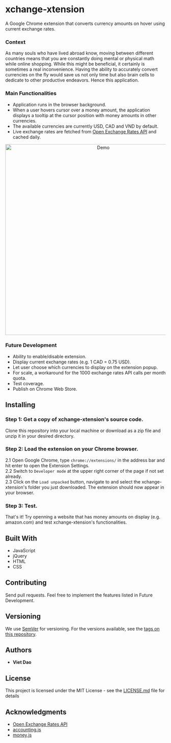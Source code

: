 # xchange-xtension
A Google Chrome extension that converts currency amounts on hover using current exchange rates.

### Context
As many souls who have lived abroad know, moving between different countries means that you are constantly doing mental or physical math while online shopping. While this might be beneficial, it certainly is sometimes a real inconvenience. Having the ability to accurately convert currencies on the fly would save us not only time but also brain cells to dedicate to other productive endeavors. Hence this application.

### Main Functionalities
- Application runs in the browser background.
- When a user hovers cursor over a money amount, the application displays a tooltip at the cursor position with money amounts in other currencies.
- The available currencies are currently USD, CAD and VND by default.
- Live exchange rates are fetched from [Open Exchange Rates API](https://openexchangerates.org/) and cached daily.

<center><img src="https://j.gifs.com/Gvk0MK.gif" alt="Demo" width="600"></center>

### Future Development
- Ability to enable/disable extension.
- Display current exchange rates (e.g. 1 CAD = 0.75 USD).
- Let user choose which currencies to display on the extension popup.
- For scale, a workaround for the 1000 exchange rates API calls per month quota.
- Test coverage.
- Publish on Chrome Web Store.

## Installing

### Step 1: Get a copy of xchange-xtension's source code.
Clone this repository into your local machine or download as a zip file and unzip it in your desired directory.

### Step 2: Load the extension on your Chrome browser.
2.1 Open Google Chrome, type `chrome://extensions/` in the address bar and hit enter to open the Extension Settings.  
2.2 Switch to `Developer mode` at the upper right corner of the page if not set already.  
2.3 Click on the `Load unpacked` button, navigate to and select the xchange-xtension's folder you just downloaded. The extension should now appear in your browser.

### Step 3: Test.
That's it! Try openning a website that has money amounts on display (e.g. amazon.com) and test xchange-xtension's functionalities.

## Built With
- JavaScript
- jQuery
- HTML
- CSS

## Contributing

Send pull requests. Feel free to implement the features listed in Future Development.

## Versioning

We use [SemVer](http://semver.org/) for versioning. For the versions available, see the [tags on this repository](https://github.com/your/project/tags). 

## Authors

* **Viet Dao**

## License

This project is licensed under the MIT License - see the [LICENSE.md](LICENSE.md) file for details

## Acknowledgments
* [Open Exchange Rates API](https://openexchangerates.org/)
* [accounting.js](http://openexchangerates.github.io/accounting.js/#documentation)
* [money.js](http://openexchangerates.github.io/money.js/#basic-install)
